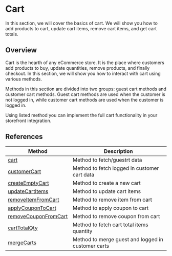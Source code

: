 # Cart

In this section, we will cover the basics of cart. We will show you how to add products to cart, update cart items, remove cart items, and get cart totals.

## Overview
Cart is the hearth of any eCommerce store. It is the place where customers add products to buy, update quantities, remove products, and finally checkout. In this section, we will show you how to interact with cart using various methods.

Methods in this section are divided into two groups: guest cart methods and customer cart methods. Guest cart methods are used when the customer is not logged in, while customer cart methods are used when the customer is logged in.

Using listed method you can implement the full cart functionality in your storefront integration.



## References
| Method                                                                       | Description                                        |
|------------------------------------------------------------------------------|----------------------------------------------------|
| [cart](/integrations/magento/api/magento-api/cart)                               | Method to fetch/guestrt data                      |
| [customerCart](/integrations/magento/api/magento-api/customerCart)                 | Method to fetch logged in customer cart data         |
| [createEmptyCart](/integrations/magento/api/magento-api/createEmptyCart)           | Method to create a new cart                        |
| [updateCartItems](/integrations/magento/api/magento-api/updateCartItems)           | Method to update cart items                        |
| [removeItemFromCart](/integrations/magento/api/magento-api/removeItemFromCart)        | Method to remove item from cart                    |
| [applyCouponToCart](/integrations/magento/api/magento-api/applyCouponToCart)       | Method to apply coupon to cart                     |
| [removeCouponFromCart](/integrations/magento/api/magento-api/removeCouponFromCart) | Method to remove coupon from cart                  |
| [cartTotalQty](/integrations/magento/api/magento-api/cartTotalQty)                 | Method to fetch cart total items quantity            |
| [mergeCarts](/integrations/magento/api/magento-api/mergeCarts)                     | Method to merge guest and logged in customer carts |






